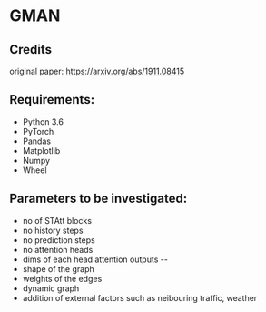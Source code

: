 # GMAN

## Credits
original paper: https://arxiv.org/abs/1911.08415 


##  Requirements:
* Python 3.6
* PyTorch
* Pandas
* Matplotlib
* Numpy
* Wheel

## Parameters to be investigated:
* no of STAtt blocks
* no history steps
* no prediction steps
* no attention heads
* dims of each head attention outputs
--
* shape of the graph
* weights of the edges
* dynamic graph
* addition of external factors such as neibouring traffic, weather
